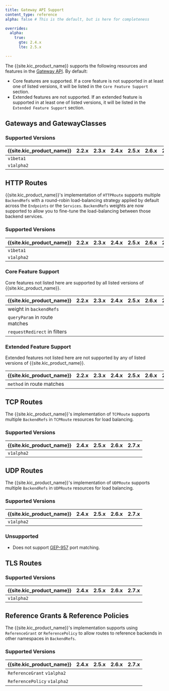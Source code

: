 ```yaml
---
title: Gateway API Support
content_type: reference
alpha: false # This is the default, but is here for completeness

overrides:
  alpha:
    true:
      gte: 2.4.x
      lte: 2.5.x

---
```


The {{site.kic_product_name}} supports the following resources and features in the
[Gateway API](https://gateway-api.sigs.k8s.io/). By default:

- Core features are supported. If a core feature is not supported in at least one of listed versions,
  it will be listed in the `Core Feature Support` section.
- Extended features are not supported. If an extended feature is supported in at least one of listed versions, 
  it will be listed in the `Extended Feature Support` section.

## Gateways and GatewayClasses

### Supported Versions

| {{site.kic_product_name}} | 2.2.x                       | 2.3.x                       | 2.4.x                       | 2.5.x                       | 2.6.x                       | 2.7.x                       |
|:--------------------------|:---------------------------:|:---------------------------:|:---------------------------:|:---------------------------:|:---------------------------:|:---------------------------:|
| `v1beta1`                 | <i class="fa fa-times"></i> | <i class="fa fa-times"></i> | <i class="fa fa-times"></i> | <i class="fa fa-times"></i> | <i class="fa fa-check"></i> | <i class="fa fa-check"></i> |
| `v1alpha2`                | <i class="fa fa-check"></i> | <i class="fa fa-check"></i> | <i class="fa fa-check"></i> | <i class="fa fa-check"></i> | <i class="fa fa-times"></i> | <i class="fa fa-times"></i> |

## HTTP Routes

{{site.kic_product_name}}'s implementation of `HTTPRoute` supports multiple `BackendRefs` with a
round-robin load-balancing strategy applied by default across the
`Endpoints` or the `Services`. `BackendRefs` weights are now supported
to allow you to fine-tune the load-balancing between those backend services.

### Supported Versions

| {{site.kic_product_name}} | 2.2.x                       | 2.3.x                       | 2.4.x                       | 2.5.x                       | 2.6.x                       | 2.7.x                       |
|:--------------------------|:---------------------------:|:---------------------------:|:---------------------------:|:---------------------------:|:---------------------------:|:---------------------------:|
| `v1beta1`                 | <i class="fa fa-times"></i> | <i class="fa fa-times"></i> | <i class="fa fa-times"></i> | <i class="fa fa-times"></i> | <i class="fa fa-check"></i> | <i class="fa fa-check"></i> |
| `v1alpha2`                | <i class="fa fa-check"></i> | <i class="fa fa-check"></i> | <i class="fa fa-check"></i> | <i class="fa fa-check"></i> | <i class="fa fa-times"></i> | <i class="fa fa-times"></i> |


### Core Feature Support

Core features not listed here are supported by all listed versions of {{site.kic_product_name}}.

| {{site.kic_product_name}}     | 2.2.x                       | 2.3.x                       | 2.4.x                       | 2.5.x                       | 2.6.x                       | 2.7.x                       |
|:------------------------------|:---------------------------:|:---------------------------:|:---------------------------:|:---------------------------:|:---------------------------:|:---------------------------:|
|  weight in `backendRefs`      | <i class="fa fa-times"></i> | <i class="fa fa-times"></i> | <i class="fa fa-check"></i> | <i class="fa fa-check"></i> | <i class="fa fa-check"></i> | <i class="fa fa-check"></i> |
| `queryParam` in route matches | <i class="fa fa-times"></i> | <i class="fa fa-times"></i> | <i class="fa fa-times"></i> | <i class="fa fa-times"></i> | <i class="fa fa-times"></i> | <i class="fa fa-times"></i> |
| `requestRedirect` in filters  | <i class="fa fa-times"></i> | <i class="fa fa-times"></i> | <i class="fa fa-times"></i> | <i class="fa fa-times"></i> | <i class="fa fa-times"></i> | <i class="fa fa-times"></i> |


### Extended Feature Support

Extended features not listed here are not supported by any of listed versions of {{site.kic_product_name}}.

| {{site.kic_product_name}} | 2.2.x                       | 2.3.x                       | 2.4.x                       | 2.5.x                       | 2.6.x                       | 2.7.x                       |
|:--------------------------|:---------------------------:|:---------------------------:|:---------------------------:|:---------------------------:|:---------------------------:|:---------------------------:|
| `method` in route matches | <i class="fa fa-check"></i> | <i class="fa fa-check"></i> | <i class="fa fa-check"></i> | <i class="fa fa-check"></i> | <i class="fa fa-check"></i> | <i class="fa fa-check"></i> |

## TCP Routes

The {{site.kic_product_name}}'s implementation of `TCPRoute` supports multiple `BackendRefs` in
`TCPRoute` resources for load balancing.

### Supported Versions

| {{site.kic_product_name}} | 2.4.x                       | 2.5.x                       | 2.6.x                       | 2.7.x                       |
|:--------------------------|:---------------------------:|:---------------------------:|:---------------------------:|:---------------------------:|
| `v1alpha2`                | <i class="fa fa-check"></i> | <i class="fa fa-check"></i> | <i class="fa fa-check"></i> | <i class="fa fa-check"></i> |

## UDP Routes

The {{site.kic_product_name}}'s implementation of `UDPRoute` supports multiple `BackendRefs` in
`UDPRoute` resources for load balancing.

### Supported Versions

| {{site.kic_product_name}} | 2.4.x                       | 2.5.x                       | 2.6.x                       | 2.7.x                       |
|:--------------------------|:---------------------------:|:---------------------------:|:---------------------------:|:---------------------------:|
| `v1alpha2`                | <i class="fa fa-check"></i> | <i class="fa fa-check"></i> | <i class="fa fa-check"></i> | <i class="fa fa-check"></i> |

### Unsupported
- Does not support [GEP-957](https://gateway-api.sigs.k8s.io/geps/gep-957/) port matching.

## TLS Routes

### Supported Versions

| {{site.kic_product_name}} | 2.4.x                       | 2.5.x                       | 2.6.x                       | 2.7.x                       |
|:--------------------------|:---------------------------:|:---------------------------:|:---------------------------:|:---------------------------:|
| `v1alpha2`                | <i class="fa fa-check"></i> | <i class="fa fa-check"></i> | <i class="fa fa-check"></i> | <i class="fa fa-check"></i> |


## Reference Grants & Reference Policies

The {{site.kic_product_name}}'s implementation supports using `ReferenceGrant` or `ReferencePolicy` 
to allow routes to reference backends in other namespaces in `BackendRefs`.


### Supported Versions

| {{site.kic_product_name}}    | 2.4.x                       | 2.5.x                       | 2.6.x                       | 2.7.x                       |
|:-----------------------------|:---------------------------:|:---------------------------:|:---------------------------:|:---------------------------:|
| `ReferenceGrant` `v1alpha2`  | <i class="fa fa-times"></i> | <i class="fa fa-times"></i> | <i class="fa fa-check"></i> | <i class="fa fa-check"></i> | 
| `ReferencePolicy` `v1alpha2` | <i class="fa fa-check"></i> | <i class="fa fa-check"></i> | <i class="fa fa-times"></i> | <i class="fa fa-times"></i> | 
